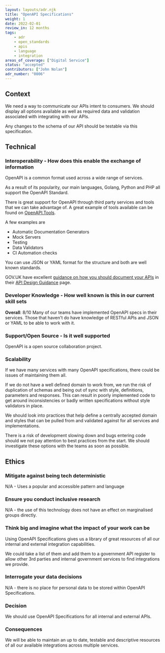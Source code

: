 ```yaml
---
layout: layouts/adr.njk
title: "OpenAPI Specifications"
weight: 1
date: 2022-02-01
review_in: 12 months
tags:  
    - adr
    - open_standards
    - apis
    - language
    - integration
areas_of_coverage: ["Digital Service"]
status: "accepted"
contributors: ["John Nolan"]
adr_number: "0006"
---
```


## Context

We need a way to communicate our APIs intent to consumers. We should display all options available as well as required data and validation associated with integrating with our APIs.

Any changes to the schema of our API should be testable via this specification.

## Technical

### Interoperability - How does this enable the exchange of information

OpenAPI is a common format used across a wide range of services.

As a result of its popularity, our main languages, Golang, Python and PHP all support the OpenAPI Standard.

There is great support for OpenAPI through third party services and tools that we can take advantage of. A great example of tools available can be found on [OpenAPI.Tools](https://openapi.tools/).

A few examples are

- Automatic Documentation Generators
- Mock Servers
- Testing
- Data Validators
- CI Automation checks

You can use JSON or YAML format for the structure and both are well known standards.

GOV.UK have excellent [guidance on how you should document your APIs](https://www.gov.uk/guidance/how-to-document-apis) in their [API Design Guidance](https://www.gov.uk/government/collections/api-design-guidance) page.

### Developer Knowledge - How well known is this in our current skill sets

**Overall**: 8/10
Many of our teams have implemented OpenAPI specs in their services. Those that haven't do have knowledge of RESTful APIs and JSON or YAML to be able to work with it.

### Support/Open Source - Is it well supported

OpenAPI is a open source collaboration project.

### Scalability

If we have many services with many OpenAPI specifications, there could be issues of maintaining them all.

If we do not have a well defined domain to work from, we run the risk of duplication of schemas and being out of sync with style, definitions, parameters and responses. This can result in poorly implemented code to get around inconsistencies or badly written specifications without style validators in place.

We should look into practices that help define a centrally accepted domain and styles that can be pulled from and validated against for all services and implementations.

There is a risk of development slowing down and bugs entering code should we not pay attention to best practices from the start. We should investigate these options with the teams as soon as possible.

## Ethics

### Mitigate against being tech deterministic

N/A - Uses a popular and accessible pattern and language

### Ensure you conduct inclusive research

N/A - the use of this technology does not have an effect on marginalised groups directly.

### Think big and imagine what the impact of your work can be

Using OpenAPI Specifications gives us a library of great resources of all our internal and external integration capabilities.

We could take a list of them and add them to a government API register to allow other 3rd parties and internal government services to find integrations we provide.

### Interrogate your data decisions

N/A - there is no place for personal data to be stored within OpenAPI Specifications.

### Decision

We should use OpenAPI Specifications for all internal and external APIs.

### Consequences

We will be able to maintain an up to date, testable and descriptive resources of all our available integrations across multiple services.
